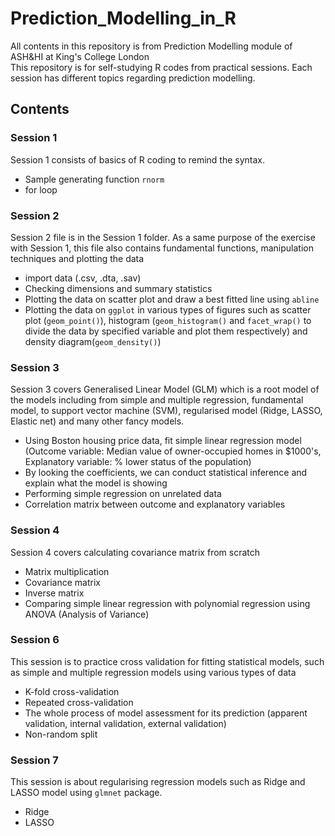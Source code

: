 # Prediction_Modelling_in_R
All contents in this repository is from Prediction Modelling module of ASH&HI at King's College London\
This repository is for self-studying R codes from practical sessions. Each session has different topics regarding prediction modelling.


## Contents

### Session 1
Session 1 consists of basics of R coding to remind the syntax.
- Sample generating function `rnorm`
- for loop

### Session 2
Session 2 file is in the Session 1 folder. As a same purpose of the exercise with Session 1, this file also contains fundamental functions, manipulation techniques and plotting the data
- import data (.csv, .dta, .sav)
- Checking dimensions and summary statistics
- Plotting the data on scatter plot and draw a best fitted line using `abline`
- Plotting the data on `ggplot` in various types of figures such as scatter plot (`geom_point()`), histogram (`geom_histogram()` and `facet_wrap()` to divide the data by specified variable and plot them respectively) and density diagram(`geom_density()`)

### Session 3
Session 3 covers Generalised Linear Model (GLM) which is a root model of the models including from simple and multiple regression, fundamental model, to support vector machine (SVM), regularised model (Ridge, LASSO, Elastic net) and many other fancy models.
- Using Boston housing price data, fit simple linear regression model (Outcome variable: Median value of owner-occupied homes in $1000's, Explanatory variable: % lower status of the population)
- By looking the coefficients, we can conduct statistical inference and explain what the model is showing
- Performing simple regression on unrelated data
- Correlation matrix between outcome and explanatory variables

### Session 4
Session 4 covers calculating covariance matrix from scratch 
- Matrix multiplication
- Covariance matrix
- Inverse matrix
- Comparing simple linear regression with polynomial regression using ANOVA (Analysis of Variance)

### Session 6
This session is to practice cross validation for fitting statistical models, such as simple and multiple regression models using various types of data

- K-fold cross-validation
- Repeated cross-validation
- The whole process of model assessment for its prediction (apparent validation, internal validation, external validation)
- Non-random split

### Session 7
This session is about regularising regression models such as Ridge and LASSO model using `glmnet` package.
- Ridge
- LASSO

